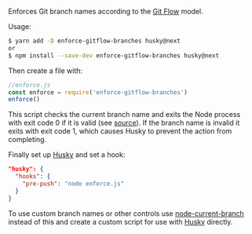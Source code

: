 Enforces Git branch names according to the [Git Flow](http://nvie.com/posts/a-successful-git-branching-model/) model.

Usage:

```bash
$ yarn add -D enforce-gitflow-branches husky@next
or
$ npm install --save-dev enforce-gitflow-branches husky@next
```

Then create a file with:

```javascript
//enforce.js
const enforce = require('enforce-gitflow-branches')
enforce()
```

This script checks the current branch name and exits the Node process with exit code 0 if it is valid (see [source](https://github.com/Dacrol/EnforceBranchNames/blob/master/enforce.js)). If the branch name is invalid it exits with exit code 1, which causes Husky to prevent the action from completing.

Finally set up [Husky](https://www.npmjs.com/package/husky) and set a hook:

```json
"husky": {
  "hooks": {
    "pre-push": "node enforce.js"
  }
}
```

To use custom branch names or other controls use [node-current-branch](https://www.npmjs.com/package/node-current-branch) instead of this and create a custom script for use with [Husky](https://www.npmjs.com/package/husky) directly.
